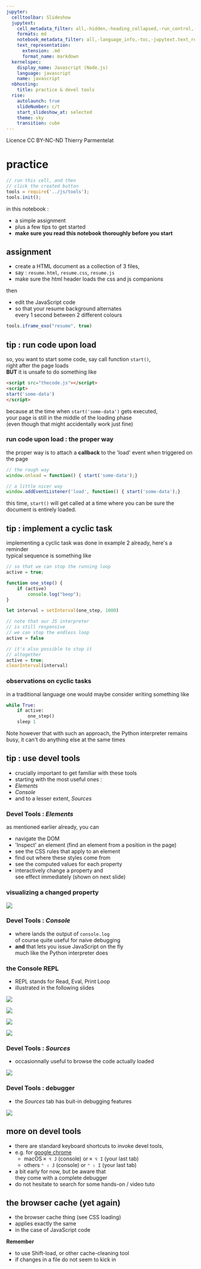 ```yaml
---
jupyter:
  celltoolbar: Slideshow
  jupytext:
    cell_metadata_filter: all,-hidden,-heading_collapsed,-run_control,-trusted
    formats: md
    notebook_metadata_filter: all,-language_info,-toc,-jupytext.text_representation.jupytext_version,-jupytext.text_representation.format_version
    text_representation:
      extension: .md
      format_name: markdown
  kernelspec:
    display_name: Javascript (Node.js)
    language: javascript
    name: javascript
  nbhosting:
    title: practice & devel tools
  rise:
    autolaunch: true
    slideNumber: c/t
    start_slideshow_at: selected
    theme: sky
    transition: cube
---
```


<!-- #region slideshow={"slide_type": "slide"} -->
<div class="licence">
<span>Licence CC BY-NC-ND</span>
<span>Thierry Parmentelat</span>
</div>
<!-- #endregion -->

<!-- #region slideshow={"slide_type": ""} -->
# practice
<!-- #endregion -->

```javascript
// run this cell, and then 
// click the created button
tools = require('../js/tools');
tools.init();
```

<!-- #region slideshow={"slide_type": ""} -->
in this notebook :
* a simple assignment
* plus a few tips to get started
* **make sure you read this notebook thoroughly before you start**
<!-- #endregion -->

<!-- #region slideshow={"slide_type": "slide"} -->
## assignment

* create a HTML document as a collection of 3 files, 
* say : `resume.html`, `resume.css`, `resume.js`
* make sure the html header loads the css and js companions
<!-- #endregion -->

then 

* edit the JavaScript code
* so that your resume background alternates  
  every 1 second between 2 different colours

```javascript slideshow={"slide_type": "slide"} hide_input=true
tools.iframe_exo("resume", true)
```

<!-- #region slideshow={"slide_type": "slide"} -->
## tip : run code upon load

<!-- #endregion -->

<!-- #region slideshow={"slide_type": ""} -->
so, you want to start some code, say call function `start()`,  
right after the page loads  
**BUT** it is unsafe to do something like 

```html
<script src="thecode.js"></script>
<script>
start('some-data')
</script>
```

because at the time when `start('some-data')` gets executed,  
your page is still in the middle of the loading phase  
(even though that might accidentally work just fine)
<!-- #endregion -->

<!-- #region slideshow={"slide_type": "slide"} -->
### run code upon load : the proper way
<!-- #endregion -->

<!-- #region -->
the proper way is to attach a **callback** to the 'load' event when triggered on the page

```javascript
// the rough way
window.onload = function() { start('some-data');} 

// a little nicer way
window.addEventListener('load', function() { start('some-data');}
```

this time, `start()` will get called at a time where you can be sure the document is entirely loaded.
<!-- #endregion -->

<!-- #region slideshow={"slide_type": "slide"} -->
## tip : implement a cyclic task
<!-- #endregion -->

implementing a cyclic task was done in example 2 already, here's a reminder  
typical sequence is something like

```javascript cell_style="split"
// so that we can stop the running loop
active = true;

function one_step() {
    if (active)
        console.log("beep");
}

let interval = setInterval(one_step, 1000)

```

```javascript cell_style="split"
// note that our JS interpreter 
// is still responsive
// we can stop the endless loop
active = false
```

```javascript cell_style="split"
// it's also possible to stop it
// altogether
active = true;
clearInterval(interval)
```

<!-- #region slideshow={"slide_type": "slide"} -->
### observations on cyclic tasks
<!-- #endregion -->

in a traditional language one would maybe consider writing something like 

<!-- #region cell_style="split" -->
```python
while True:
    if active:
        one_step()
    sleep 1
```    
<!-- #endregion -->

<!-- #region cell_style="split" -->
Note however that with such an approach, the Python interpreter remains busy, it can't do anything else at the same times
<!-- #endregion -->

<!-- #region slideshow={"slide_type": "slide"} -->
## tip : use devel tools
<!-- #endregion -->

* crucially important to get familiar with these tools  
*  starting with the most useful ones :
  * *Elements*
  * *Console*
  * and to a lesser extent, *Sources*


<!-- #region slideshow={"slide_type": "slide"} -->
### Devel Tools : *Elements*
<!-- #endregion -->

as mentioned earlier already, you can

* navigate the DOM
* 'Inspect' an element (find an element from a position in the page)
* see the CSS rules that apply to an element 
* find out where these styles come from
* see the computed values for each property
* interactively change a property and  
  see effect immediately (shown on next slide)

<!-- #region slideshow={"slide_type": "slide"} -->
### visualizing a changed property
<!-- #endregion -->

![](../media/devel-tools-change-properties.png)

<!-- #region slideshow={"slide_type": "slide"} -->
### Devel Tools : *Console*
<!-- #endregion -->

* where lands the output of `console.log`  
  of course quite useful for naive debugging
* **and** that lets you issue JavaScript on the fly  
  much like the Python interpreter does

<!-- #region slideshow={"slide_type": "slide"} -->
### the Console REPL
<!-- #endregion -->

* REPL stands for Read, Eval, Print Loop
* illustrated in the following slides

<!-- #region slideshow={"slide_type": "slide"} -->
![](../media/devel-tools-console-1.png)
<!-- #endregion -->

<!-- #region slideshow={"slide_type": "slide"} -->
![](../media/devel-tools-console-2.png)
<!-- #endregion -->

<!-- #region slideshow={"slide_type": "slide"} -->
![](../media/devel-tools-console-3.png)
<!-- #endregion -->

<!-- #region slideshow={"slide_type": "slide"} -->
![](../media/devel-tools-console-4.png)
<!-- #endregion -->

<!-- #region slideshow={"slide_type": "slide"} -->
### Devel Tools : *Sources*
<!-- #endregion -->
<!-- #region cell_style="split" -->
* occasionnally useful to browse the code actually loaded

<!-- #endregion -->

<!-- #region cell_style="split" -->
![](../media/devel-tools-sources.png)
<!-- #endregion -->

<!-- #region slideshow={"slide_type": "slide"} -->
### Devel Tools : debugger
<!-- #endregion -->

<!-- #region cell_style="split" -->
* the *Sources* tab has buit-in debugging features
<!-- #endregion -->

<!-- #region cell_style="split" -->
![](../media/devel-tools-debugging.png)
<!-- #endregion -->

<!-- #region slideshow={"slide_type": "slide"} -->
## more on devel tools
<!-- #endregion -->

<!-- #region slideshow={"slide_type": ""} -->
* there are standard keyboard shortcuts to invoke devel tools,  
* e.g. for [google chrome](https://developers.google.com/web/tools/chrome-devtools/shortcuts)  
  * macOS `⌘ ⌥ J` (console) or `⌘ ⌥ I` (your last tab)
  * others `⌃ ⇧ J` (console) or `⌃ ⇧ I` (your last tab)
* a bit early for now, but be aware that  
  they come with a complete debugger
* do not hesitate to search for some hands-on / video tuto
<!-- #endregion -->

<!-- #region slideshow={"slide_type": "slide"} -->
## the browser cache (yet again)
<!-- #endregion -->

* the browser cache thing (see CSS loading)
* applies exactly the same  
* in the case of JavaScript code

**Remember**
* to use Shift-load, or other cache-cleaning tool  
* if changes in a file do not seem to kick in
